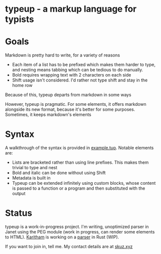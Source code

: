 # typeup - a markup language for typists
# Goals

Markdown is pretty hard to write, for a variety of reasons

+ Each item of a list has to be prefixed which makes them harder to type, and nesting means tabbing which can be tedious to do manually.
+ Bold requires wrapping text with 2 characters on each side
+ Shift usage isn't considered. I'd rather not type shift and stay in the home row

Because of this, typeup departs from markdown in some ways

However, typeup is pragmatic. For some elements, it offers markdown alongside its new format, because it's better for some purposes. Sometimes, it keeps markdown's elements

# Syntax

A walkthrough of the syntax is provided in [example.tup](https://git.sr.ht/~skuzzymiglet/typeup/tree/master/item/example.tup). Notable elements are:

+ Lists are bracketed rather than using line prefixes. This makes them trivial to type and nest
+ Bold and italic can be done without using Shift
+ Metadata is built in
+ Typeup can be extended infinitely using custom blocks, whose content is passed to a function or a program and then substituted with the output

# Status

typeup is a work-in-progress project. I'm writing, unoptimized parser in Janet using the PEG module (work in progress, can render some elements to HTML). [Karitham](https://github.com/Karitham) is working on a [parser](https://github.com/Karitham/typeup) in Rust (WIP).

If you want to join in, tell me. My contact details are at [skuz.xyz](https://skuz.xyz/)
